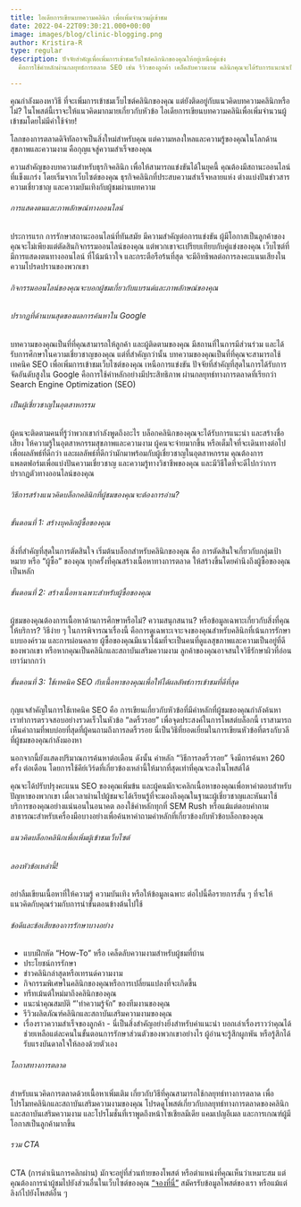 ```yaml
---
title: ไอเดียการเขียนบทความคลินิก เพื่อเพิ่มจำนวนผู้เข้าชม
date: 2022-04-22T09:30:21.000+00:00
image: images/blog/clinic-blogging.png
author: Kristira-R
type: regular
description: ปัจจัยสำคัญเพื่อเพิ่มการเข้าชมเว็บไซต์คลิกนิกของคุณให้อยู่เหนือคู่แข่ง
  คือการใช้คำหลักผ่านกลยุทธ์การตลาด SEO เช่น รีวิวของลูกค้า เคล็ดลับความงาม คลินิกคุณจะได้รับการแนะนำเป็นอันดับต้นๆ

---
```

คุณกำลังมองหาวิธี ที่จะเพิ่มการเข้าชมเว็บไซต์คลินิกของคุณ แต่ยังติดอยู่กับแนวคิดบทความคลินิกหรือไม่? ในโพสต์นี้เราจะให้แนวคิดมากมายเกี่ยวกับหัวข้อ ไอเดียการเขียนบทความคลินิเพื่อเพิ่มจำนวนผู้เข้าชมโดยไม่มีค่าใช้จ่าย!

โลกของการตลาดดิจิทัลอาจเป็นสิ่งใหม่สำหรับคุณ แต่ความหลงใหลและความรู้ของคุณในโลกด้านสุขภาพและความงาม คือกุญแจสู่ความสำเร็จของคุณ 

ความสำคัญของบทความสำหรับธุรกิจคลินิก เพื่อให้สามารถแข่งขันได้ในยุคนี้ คุณต้องมีสถานะออนไลน์ที่แข็งแกร่ง โดยเริ่มจากเว็บไซต์ของคุณ ธุรกิจคลินิกที่ประสบความสำเร็จหลายแห่ง ต่างแบ่งปันข่าวสาร ความเชี่ยวชาญ และความบันเทิงกับผู้ชมผ่านบทความ

###### การแสดงตนและภาพลักษณ์ทางออนไลน์

ประการแรก การรักษาสถานะออนไลน์ที่ทันสมัย มีความสำคัญต่อการแข่งขัน ผู้มีโอกาสเป็นลูกค้าของคุณจะไม่เพียงแต่ตัดสินกิจกรรมออนไลน์ของคุณ แต่พวกเขาจะเปรียบเทียบกับคู่แข่งของคุณ เว็บไซต์ที่มีการแสดงตนทางออนไลน์ ที่โน้มน้าวใจ และกระตือรือร้นที่สุด จะมีอิทธิพลต่อการลงคะแนนเสียงในความโปรดปรานของพวกเขา

###### กิจกรรมออนไลน์ของคุณจะบอกผู้ชมเกี่ยวกับแบรนด์และภาพลักษณ์ของคุณ

###### ปรากฏที่ด้านบนสุดของผลการค้นหาใน Google

บทความของคุณเป็นที่ที่คุณสามารถให้ลูกค้า และผู้ติดตามของคุณ มีสถานที่ในการมีส่วนร่วม และได้รับการศึกษาในความเชี่ยวชาญของคุณ แต่ที่สำคัญกว่านั้น บทความของคุณเป็นที่ที่คุณจะสามารถใช้เทคนิค SEO เพื่อเพิ่มการเข้าชมเว็บไซต์ของคุณ เหนือการแข่งขัน ปัจจัยที่สำคัญที่สุดในการได้รับการจัดอันดับสูงใน Google คือการใช้คำหลักอย่างมีประสิทธิภาพ ผ่านกลยุทธ์ทางการตลาดที่เรียกว่า Search Engine Optimization (SEO)

###### เป็นผู้เชี่ยวชาญในอุตสาหกรรม

ผู้คนจะติดตามคนที่รู้ว่าพวกเขากำลังพูดถึงอะไร บล็อกคลินิกของคุณจะได้รับการแนะนำ  และสร้างชื่อเสียง ให้ความรู้ในอุตสาหกรรมสุขภาพและความงาม ผู้คนจะจ่ายมากขึ้น หรือเต็มใจที่จะเดินทางต่อไปเพื่อผลลัพธ์ที่ดีกว่า และผลลัพธ์ที่ดีกว่ามักมาพร้อมกับผู้เชี่ยวชาญในอุตสาหกรรม คุณต้องการแพลตฟอร์มเพื่อแบ่งปันความเชี่ยวชาญ และความรู้ทางวิชาชีพของคุณ และมีวิธีใดที่จะดีไปกว่าการปรากฏตัวทางออนไลน์ของคุณ

###### วิธีการสร้างแนวคิดบล็อกคลินิกที่ผู้ชมของคุณจะต้องการอ่าน?

###### ขั้นตอนที่ 1: สร้างบุคลิกผู้ซื้อของคุณ

สิ่งที่สำคัญที่สุดในการตัดสินใจ เริ่มต้นบล็อกสำหรับคลินิกของคุณ คือ การตัดสินใจเกี่ยวกับกลุ่มเป้าหมาย หรือ “ผู้ซื้อ” ของคุณ ทุกครั้งที่คุณสร้างเนื้อหาทางการตลาด ให้สร้างขึ้นโดยคำนึงถึงผู้ซื้อของคุณเป็นหลัก

###### ขั้นตอนที่ 2: สร้างเนื้อหาเฉพาะสำหรับผู้ซื้อของคุณ

ผู้ชมของคุณต้องการเนื้อหาด้านการศึกษาหรือไม่? ความสนุกสนาน? หรือข้อมูลเฉพาะเกี่ยวกับสิ่งที่คุณให้บริการ? วิธีง่าย ๆ ในการพิจารณาเรื่องนี้ คือการดูเฉพาะเจาะจงของคุณสำหรับคลินิกที่เน้นการรักษาแบบองค์รวม และการผ่อนคลาย ผู้ซื้อของคุณมีแนวโน้มที่จะเป็นคนที่ดูแลสุขภาพและความเป็นอยู่ที่ดีของพวกเขา หรือหากคุณเป็นคลินิกและสถาบันเสริมความงาม ลูกค้าของคุณอาจสนใจวิธีรักษาผิวที่อ่อนเยาว์มากกว่า

###### ขั้นตอนที่ 3: ใช้เทคนิค SEO กับเนื้อหาของคุณเพื่อให้ได้ผลลัพธ์การเข้าชมที่ดีที่สุด

กุญแจสำคัญในการใช้เทคนิค SEO คือ การเขียนเกี่ยวกับหัวข้อที่มีคำหลักที่ผู้ชมของคุณกำลังค้นหา เราทำการตรวจสอบอย่างรวดเร็วในหัวข้อ “ลดริ้วรอย” เพื่อจุดประสงค์ในการโพสต์บล็อกนี้ เราสามารถเห็นคำถามที่พบบ่อยที่สุดที่ผู้คนถามถึงการลดริ้วรอย นี่เป็นวิธีที่ยอดเยี่ยมในการเขียนหัวข้อที่ตรงกับวลีที่ผู้ชมของคุณกำลังมองหา

นอกจากนี้ยังแสดงปริมาณการค้นหาต่อเดือน ดังนั้น คำหลัก “วิธีการลดริ้วรอย” จึงมีการค้นหา 260 ครั้ง ต่อเดือน โดยการใช้คีย์เวิร์ดที่เกี่ยวข้องเหล่านี้ให้มากที่สุดเท่าที่คุณจะลงในโพสต์ได้

คุณจะได้ปรับปรุงคะแนน SEO ของคุณเพิ่มข้น และผู้คนมักจะคลิกเนื้อหาของคุณเพื่อหาคำตอบสำหรับปัญหาของพวกเขา เมื่อเวลาผ่านไปผู้ชมจะได้เรียนรู้ที่จะมองถึงคุณในฐานะผู้เชี่ยวชาญและหันมาใช้บริการของคุณอย่างแน่นอนในอนาคต ลองใช้คำหลักทุกที่ SEM Rush หรือแม้แต่ตอบคำถามสาธารณะสำหรับเครื่องมือบางอย่างเพื่อค้นหาคำถามคำหลักที่เกี่ยวข้องกับหัวข้อบล็อกของคุณ

###### แนวคิดบล็อกคลินิกเพื่อเพิ่มผู้เข้าชมเว็บไซต์

###### ลองหัวข้อเหล่านี้!

อย่าลืมเขียนเนื้อหาที่ให้ความรู้ ความบันเทิง หรือให้ข้อมูลเฉพาะ ต่อไปนี้คือรายการสั้น ๆ ที่จะให้แนวคิดกับคุณร่วมกับการนำขั้นตอนข้างต้นไปใช้

###### ข้อดีและข้อเสียของการรักษาบางอย่าง

* แบบฝึกหัด “How-To” หรือ เคล็ดลับความงามสำหรับผู้ชมที่บ้าน
* ประโยชน์การรักษา
* ข่าวคลินิกล่าสุดหรือเทรนด์ความงาม
* กิจกรรมพิเศษในคลินิกของคุณหรือการเปลี่ยนแปลงที่จะเกิดขึ้น
* ทรีทเม้นต์ใหม่มาถึงคลินิกของคุณ
* แนะนำคุณสมบัติ “'ทำความรู้จัก” ของทีมงานของคุณ
* รีวิวผลิตภัณฑ์คลินิกและสถาบันเสริมความงามของคุณ
* เรื่องราวความสำเร็จของลูกค้า - นี่เป็นสิ่งสำคัญอย่างยิ่งสำหรับคำแนะนำ บอกเล่าเรื่องราวว่าคุณได้ช่วยเหลือแต่ละคนในขั้นตอนการรักษาส่วนตัวของพวกเขาอย่างไร ผู้อ่านจะรู้สึกผูกพัน หรือรู้สึกได้รับแรงบันดาลใจให้ลองด้วยตัวเอง

###### โอกาสทางการตลาด

สำหรับแนวคิดการตลาดด้วยเนื้อหาเพิ่มเติม เกี่ยวกับวิธีที่คุณสามารถใช้กลยุทธ์ทางการตลาด เพื่อโปรโมทคลินิกและสถาบันเสริมความงามของคุณ โปรดดูโพสต์เกี่ยวกับกลยุทธ์ทางการตลาดของคลินิกและสถาบันเสริมความงาม และโปรโมชั่นที่เราพูดถึงหน้าโซเชียลมีเดีย แคมเปญอีเมล และการเกณฑ์ผู้มีโอกาสเป็นลูกค้ามากขึ้น

###### รวม CTA

CTA (การดำเนินการคลิกผ่าน) มักจะอยู่ที่ส่วนท้ายของโพสต์ หรือตำแหน่งที่คุณเห็นว่าเหมาะสม แต่คุณต้องการนำผู้ชมไปยังส่วนอื่นในเว็บไซต์ของคุณ [“จองที่นี่”](contact/) สมัครรับข้อมูลโพสต์ของเรา หรือแม้แต่ลิงก์ไปยังโพสต์อื่น ๆ